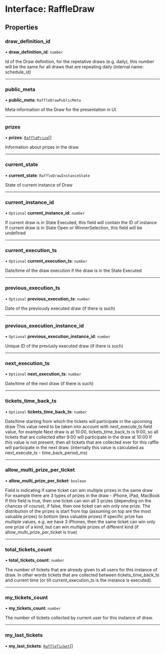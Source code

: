 # Interface: RaffleDraw

## Properties

### draw\_definition\_id

• **draw\_definition\_id**: `number`

Id of the Draw definition, for the repetative draws (e.g. daily), this number will be the same for all draws that are repeating daily
(internal name: schedule_id)

___

### public\_meta

• **public\_meta**: `RaffleDrawPublicMeta`

Meta information of the Draw for the presentaiton in UI

___

### prizes

• **prizes**: [`RafflePrize`](RafflePrize.md)[]

Information about prizes in the draw

___

### current\_state

• **current\_state**: `RaffleDrawInstanceState`

State of current instance of Draw

___

### current\_instance\_id

• `Optional` **current\_instance\_id**: `number`

If current draw is in State Executed, this field will contain the ID of instance
If current draw is in State Open or WinnerSelection, this field will be undefined

___

### current\_execution\_ts

• `Optional` **current\_execution\_ts**: `number`

Date/time of the draw execution if the draw is in the State Executed

___

### previous\_execution\_ts

• `Optional` **previous\_execution\_ts**: `number`

Date of the previously executed draw (if there is such)

___

### previous\_execution\_instance\_id

• `Optional` **previous\_execution\_instance\_id**: `number`

Unique ID of the previusly executed draw (if there is such)

___

### next\_execution\_ts

• `Optional` **next\_execution\_ts**: `number`

Date/time of the next draw (if there is such)

___

### tickets\_time\_back\_ts

• `Optional` **tickets\_time\_back\_ts**: `number`

Date/time starting from which the tickets will participate in the upcoming draw
 This value need to be taken into account with next_execute_ts field value, for example
 Next draw is at 10:00, tickets_time_back_ts is 9:00, so all tickets that are collected after 9:00 will participate in the draw at 10:00
 If this value is not present, then all tickets that are collected ever for this raffle will participate in the next draw.
 (internally this value is calculated as next_execute_ts - time_back_period_ms)

___

### allow\_multi\_prize\_per\_ticket

• **allow\_multi\_prize\_per\_ticket**: `boolean`

Field is indicating if same ticket can win multiple prizes in the same draw 
 For example there are 3 types of prizes in the draw - iPhone, iPad, MacBook
 If this field is true, then one ticket can win all 3 prizes (depending on the chances of course), 
 if false, then one ticket can win only one prize. 
 The distribution of the prizes is start from top (assuming on top are the most valuable prizes) to bottom (less valuable prizes)
 If specific prize has multiple values, e.g. we have 3 iPhones, 
 then the same ticket can win only one prize of a kind, but can win multiple prizes of different kind (if allow_multi_prize_per_ticket is true)

___

### total\_tickets\_count

• **total\_tickets\_count**: `number`

The number of tickets that are already given to all users for this instance of draw.
In other words tickets that are collected between tickets_time_back_ts and current time (or till current_execution_ts is the instance is executed).

___

### my\_tickets\_count

• **my\_tickets\_count**: `number`

The number of tickets collected by current user for this instance of draw.

___

### my\_last\_tickets

• **my\_last\_tickets**: [`RaffleTicket`](RaffleTicket.md)[]
